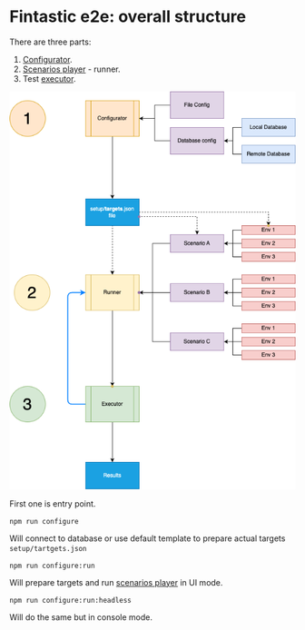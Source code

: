 # Fintastic e2e: overall structure

There are three parts:
1. [Configurator](./run-config.md).
2. [Scenarios player](./scenarios-player.md) - runner.
3. Test [executor](./scenarios.md).

![screenshot](img/e2e-run-structure.drawio.png)


First one is entry point.

```shell
npm run configure
```

Will connect to database or use default template to prepare actual targets `setup/tartgets.json`

```shell
npm run configure:run
```

Will prepare targets and run [scenarios player](./scenarios-player.md) in UI mode.

```shell
npm run configure:run:headless
```

Will do the same but in console mode.